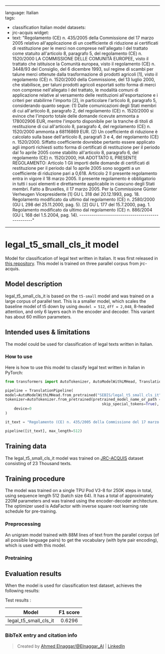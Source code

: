 
---
language: Italian   
tags:
- classification Italian model
datasets:
- jrc-acquis
widget:
- text: "Regolamento (CE) n. 435/2005 della Commissione del 17 marzo 2005 relativo all'applicazione di un coefficiente di riduzione ai certificati di restituzione per le merci non comprese nell'allegato I del trattato come statuito all'articolo 8, paragrafo 5, del regolamento (CE) n. 1520/2000 LA COMMISSIONE DELLE COMUNITÀ EUROPEE, visto il trattato che istituisce la Comunità europea, visto il regolamento (CE) n. 3448/93 del Consiglio, del 6 dicembre 1993, sul regime di scambi per talune merci ottenute dalla trasformazione di prodotti agricoli [1], visto il regolamento (CE) n. 1520/2000 della Commissione, del 13 luglio 2000, che stabilisce, per taluni prodotti agricoli esportati sotto forma di merci non comprese nell'allegato I del trattato, le modalità comuni di applicazione relative al versamento delle restituzioni all'esportazione e i criteri per stabilirne l'importo [2], in particolare l'articolo 8, paragrafo 5, considerando quanto segue: (1) Dalle comunicazioni degli Stati membri di cui all'articolo 8, paragrafo 2, del regolamento (CE) n. 1520/2000 si evince che l'importo totale delle domande ricevute ammonta a 178002906 EUR, mentre l'importo disponibile per la tranche di titoli di restituzione di cui all'articolo 8, paragrafo 4, del regolamento (CE) n. 1520/2000 ammonta a 68116869 EUR. (2) Un coefficiente di riduzione è calcolato sulla base dell'articolo 8, paragrafi 3 e 4, del regolamento (CE) n. 1520/2000. Siffatto coefficiente dovrebbe pertanto essere applicato agli importi richiesti sotto forma di certificati di restituzione per il periodo dal 1o aprile 2005 come stabilito all'articolo 8, paragrafo 6, del regolamento (CE) n. 1520/2000, HA ADOTTATO IL PRESENTE REGOLAMENTO: Articolo 1 Gli importi delle domande di certificati di restituzione per il periodo dal 1o aprile 2005 sono soggetti a un coefficiente di riduzione pari a 0,618. Articolo 2 Il presente regolamento entra in vigore il 18 marzo 2005. Il presente regolamento è obbligatorio in tutti i suoi elementi e direttamente applicabile in ciascuno degli Stati membri. Fatto a Bruxelles, il 17 marzo 2005. Per la Commissione Günter Verheugen Vicepresidente [1] GU L 318 del 20.12.1993, pag. 18. Regolamento modificato da ultimo dal regolamento (CE) n. 2580/2000 (GU L 298 del 25.11.2000, pag. 5). [2] GU L 177 del 15.7.2000, pag. 1. Regolamento modificato da ultimo dal regolamento (CE) n. 886/2004 (GU L 168 del 1.5.2004, pag. 14). --------------------------------------------------"

---

# legal_t5_small_cls_it model

Model for classification of legal text written in Italian. It was first released in
[this repository](https://github.com/agemagician/LegalTrans). This model is trained on three parallel corpus from jrc-acquis.


## Model description

legal_t5_small_cls_it is based on the `t5-small` model and was trained on a large corpus of parallel text. This is a smaller model, which scales the baseline model of t5 down by using `dmodel = 512`, `dff = 2,048`, 8-headed attention, and only 6 layers each in the encoder and decoder. This variant has about 60 million parameters.

## Intended uses & limitations

The model could be used for classification of legal texts written in Italian.

### How to use

Here is how to use this model to classify legal text written in Italian in PyTorch:

```python
from transformers import AutoTokenizer, AutoModelWithLMHead, TranslationPipeline

pipeline = TranslationPipeline(
model=AutoModelWithLMHead.from_pretrained("SEBIS/legal_t5_small_cls_it"),
tokenizer=AutoTokenizer.from_pretrained(pretrained_model_name_or_path = "SEBIS/legal_t5_small_cls_it", do_lower_case=False, 
                                            skip_special_tokens=True),
    device=0
)

it_text = "Regolamento (CE) n. 435/2005 della Commissione del 17 marzo 2005 relativo all'applicazione di un coefficiente di riduzione ai certificati di restituzione per le merci non comprese nell'allegato I del trattato come statuito all'articolo 8, paragrafo 5, del regolamento (CE) n. 1520/2000 LA COMMISSIONE DELLE COMUNITÀ EUROPEE, visto il trattato che istituisce la Comunità europea, visto il regolamento (CE) n. 3448/93 del Consiglio, del 6 dicembre 1993, sul regime di scambi per talune merci ottenute dalla trasformazione di prodotti agricoli [1], visto il regolamento (CE) n. 1520/2000 della Commissione, del 13 luglio 2000, che stabilisce, per taluni prodotti agricoli esportati sotto forma di merci non comprese nell'allegato I del trattato, le modalità comuni di applicazione relative al versamento delle restituzioni all'esportazione e i criteri per stabilirne l'importo [2], in particolare l'articolo 8, paragrafo 5, considerando quanto segue: (1) Dalle comunicazioni degli Stati membri di cui all'articolo 8, paragrafo 2, del regolamento (CE) n. 1520/2000 si evince che l'importo totale delle domande ricevute ammonta a 178002906 EUR, mentre l'importo disponibile per la tranche di titoli di restituzione di cui all'articolo 8, paragrafo 4, del regolamento (CE) n. 1520/2000 ammonta a 68116869 EUR. (2) Un coefficiente di riduzione è calcolato sulla base dell'articolo 8, paragrafi 3 e 4, del regolamento (CE) n. 1520/2000. Siffatto coefficiente dovrebbe pertanto essere applicato agli importi richiesti sotto forma di certificati di restituzione per il periodo dal 1o aprile 2005 come stabilito all'articolo 8, paragrafo 6, del regolamento (CE) n. 1520/2000, HA ADOTTATO IL PRESENTE REGOLAMENTO: Articolo 1 Gli importi delle domande di certificati di restituzione per il periodo dal 1o aprile 2005 sono soggetti a un coefficiente di riduzione pari a 0,618. Articolo 2 Il presente regolamento entra in vigore il 18 marzo 2005. Il presente regolamento è obbligatorio in tutti i suoi elementi e direttamente applicabile in ciascuno degli Stati membri. Fatto a Bruxelles, il 17 marzo 2005. Per la Commissione Günter Verheugen Vicepresidente [1] GU L 318 del 20.12.1993, pag. 18. Regolamento modificato da ultimo dal regolamento (CE) n. 2580/2000 (GU L 298 del 25.11.2000, pag. 5). [2] GU L 177 del 15.7.2000, pag. 1. Regolamento modificato da ultimo dal regolamento (CE) n. 886/2004 (GU L 168 del 1.5.2004, pag. 14). --------------------------------------------------"

pipeline([it_text], max_length=512)
```

## Training data

The legal_t5_small_cls_it model was trained on [JRC-ACQUIS](https://wt-public.emm4u.eu/Acquis/index_2.2.html) dataset consisting of 23 Thousand texts.

## Training procedure


The model was trained on a single TPU Pod V3-8 for 250K steps in total, using sequence length 512 (batch size 64). It has a total of approximately 220M parameters and was trained using the encoder-decoder architecture. The optimizer used is AdaFactor with inverse square root learning rate schedule for pre-training.

### Preprocessing

An unigram model trained with 88M lines of text from the parallel corpus (of all possible language pairs) to get the vocabulary (with byte pair encoding), which is used with this model.

### Pretraining



## Evaluation results

When the model is used for classification test dataset, achieves the following results:

Test results :

| Model | F1 score |
|:-----:|:-----:|
|   legal_t5_small_cls_it | 0.6296|


### BibTeX entry and citation info

> Created by [Ahmed Elnaggar/@Elnaggar_AI](https://twitter.com/Elnaggar_AI) | [LinkedIn](https://www.linkedin.com/in/prof-ahmed-elnaggar/)
